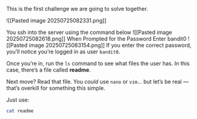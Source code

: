 This is the first challenge we are going to solve together. 

![[Pasted image 20250725082331.png]]

You ssh into the server using the command below 
![[Pasted image 20250725082618.png]]    When Prompted for the Password Enter  bandit0 
![[Pasted image 20250725083154.png]] If you enter the correct password, you’ll notice you’re logged in as user `bandit0`.

Once you’re in, run the `ls` command to see what files the user has. In this case, there’s a file called **readme**.

Next move? Read that file. You *could* use `nano` or `vim`... but let’s be real — that’s overkill for something this simple.

Just use:

```bash
cat readme
